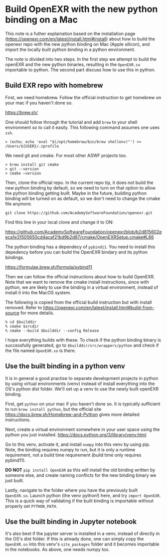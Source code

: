 # Build OpenEXR with the new python binding on a Mac

This note is a futher explaination based on the installation page (https://openexr.com/en/latest/install.html#install) about how to build the openexr repo with the new python binding on Mac (Apple silicon), and import the locally built python binding in a python environment.

The note is divided into two steps. In the first step we attempt to build the openEXR and the new python binaries, resulting in the `OpenEXR.so` importable to python. The second part discuss how to use this in python.

## Build EXR repo with homebrew

First, we need homebrew. Follow the official instruction to get homebrew on your mac if you haven't done so.

https://brew.sh/

One should follow through the tutorial and add `brew` to your shell environment so to call it easily. This following command assumes one uses `zsh`.

```
> (echo; echo 'eval "$(/opt/homebrew/bin/brew shellenv)"') >> /Users/${USER}/.zprofile
```

We need git and cmake. For most other ASWF projects too.

```
> brew install git cmake
> git --version
> cmake –version
```

Then, clone the official repo. In the current repo tip, it does not build the new python binding by default, so we need to turn on that option to allow the python binding getting built. Maybe in the future, building python binding will be turned on as default, so we don't need to change the cmake file anymore.

```
git clone https://github.com/AcademySoftwareFoundation/openexr.git
```

Find this line in your local clone and change it to ON:

https://github.com/AcademySoftwareFoundation/openexr/blob/b2d815602eeca1e31505650cd4acaf21bd9b2d87/cmake/OpenEXRSetup.cmake#L66

The python binding has a dependecy of `pybind11`. You need to install this depedency before you can build the OpenEXR bindary and its python bindings.

https://formulae.brew.sh/formula/pybind11

Then we can follow the official instructions about how to build OpenEXR. Note that we want to remove the cmake install instructions, since with python, we are likely to use the binding in a virtual environment, instead of install it into the MacOS system.

The following is copied from the official build instruction but with install removed. Refer to https://openexr.com/en/latest/install.html#build-from-source for more details.


```
% cd $builddir
% cmake $srcdir 
% cmake --build $builddir --config Release
```

I hope everything builds with these. To check if the python binding binary is successfully generated, go to `$builddir/src/wrappers/python` and check if the file named `OpenEXR.so` is there.

## Use the built binding in a python venv

It is in general a good practise to separate development projects in python by using virtual environments (venv) instead of install everything into the OS's python dist folder. We'll set up a venv to use the newly built openEXR binding.

First, get `python` on your mac if you haven't done so. It is typically sufficient to run `brew install python`, but the official site https://docs.brew.sh/Homebrew-and-Python gives more detailed instructions.

Next, create a virtual environment somewhere in your user space using the python you just installed. https://docs.python.org/3/library/venv.html

Go to this venv, activate it, and install `numpy` into this venv by using pip. Note, the binding requires numpy to run, but it is only a runtime requirement, not a build time requirement (build time only requires pybind11).

**DO NOT** `pip install OpenEXR` as this will install the old binding written by someone else, and create naming conflicts for the new binding binary we just built.

Lastly, navigate to the folder where you have the previously built `OpenEXR.so`. Launch python (the venv python!) here, and try `import OpenEXR`. This is a quick way of validating if the built binding is importable without properly set `PYTHON_PATH`. 

## Use the built binding in Jupyter notebook

It's also best if the jupyter server is installed in a venv, instead of directly in the OS's dist folder. If this is already done, one can simply copy the `OpenEXR.so` into this venv's `site_packages` folder and it becomes importable in the notebooks. As above, one needs numpy too.


